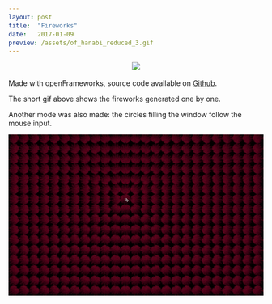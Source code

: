 ```yaml
---
layout: post
title:  "Fireworks"
date:   2017-01-09
preview: /assets/of_hanabi_reduced_3.gif
---
```



<p align="center">
  <img src="/assets/of_hanabi_reduced_4.gif"/>
</p>

Made with openFrameworks, source code available on [Github](https://github.com/aklevy/pattern_1).

The short gif above shows the fireworks generated one by one.

Another mode was also made: the circles filling the window follow the mouse input.

<p align="center">
  <img src="/assets/pattern_1_mouse_reduced_compressed.gif"/>
</p>

